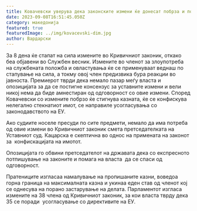 ```yaml
---
title: Ковачевски уверува дека законските измени ќе донесат побрза и поефикасна правда
date: 2023-09-08T16:51:45.050Z
category: македонија
featured: true
featuredImage: ../img/kovacevski-dim.jpg
author: Вардарски
---
```

<!--StartFragment-->

За 8 дена ќе стапат на сила измените во Кривичниот законик, откако беа објавени во Службен весник. Измените во членот за злоупотреба на службената положба и овластувања ќе се применуваат веднаш по  стапување на сила, а токму овој член предизвика бура реакции во јавноста. Премиерот тврди дека немало пазар меѓу власта и опозицијата за да се постигне консензус за уставните измени и вели никој нема да биде амнестиран од одговорност со овие измени. Според Ковачевски со измените побрзо ќе стигнува казната, ќе се конфискува нелегално стекнатиот имот, се направиле усогласувања со законодавството на ЕУ.

Ако судиите носеле пресуди по сите предмети, немало да има потреба од овие измени во Кривичниот законик смета претседателката на Уставниот суд. Кацарска е скептична во однос на примената на законот за  конфискацијата на имотот.

Опозицијата го обвини претседателот на државата дека со експресното потпишување на законите и помага на власта  да се спаси од одговорност.

Пратениците изгласаа намалување на пропишаните казни, воведоа горна граница на максималната казна и укинаа еден став од членот кој се однесува на порано застарување на делата. Парламентот изгласа измените на 38 члена од Кривичниот законик, за кои власта тврду дека 35 се поради  усогласување со директивите на ЕУ.

<!--EndFragment-->